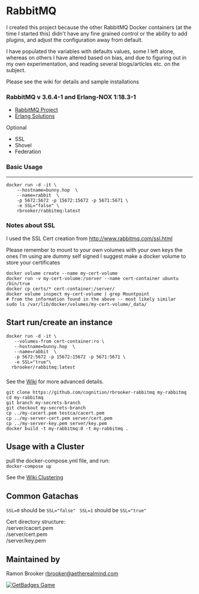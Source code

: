 RabbitMQ
=====================

I created this project because the other RabbitMQ Docker containers (at the time I started this) didn't have any fine grained control or the ability to add plugins, and adjust the configuration away from default. 

I have populated the variables with defaults values, some I left alone, whereas on others I have altered based on bias, and due to figuring out in my own experimentation, and reading several blogs/articles etc. on the subject. 

Please see the wiki for details and sample installations 


### RabbitMQ v 3.6.4-1 and Erlang-NOX 1:18.3-1
* [RabbitMQ Project](http://www.rabbitmq.com/download.html)
* [Erlang Solutions](https://www.erlang-solutions.com/resources/download.html)

Optional
* SSL
* Shovel
* Federation


### Basic Usage
-----
```
docker run -d -it \
    --hostname=bunny.hop  \
    --name=rabbit  \
    -p 5672:5672 -p 15672:15672 -p 5671:5671 \ 
    -e SSL="false" \
    rbrooker/rabbitmq:latest

```
### Notes about SSL 
I used the SSL Cert creation from http://www.rabbitmq.com/ssl.html

Please remember to mount to your own volumes with your own keys the ones I'm using are dummy self signed
I suggest make a docker volume to store your certificates
```
docker volume create --name my-cert-volume
docker run -v my-cert-volume:/server --name cert-container ubuntu /bin/true 
docker cp certs/* cert-container:/server/ 
docker volume inspect my-cert-volume | grep Mountpoint
# from the information found in the above -- most likely similar
sudo ls /var/lib/docker/volumes/my-cert-volume/_data/
```

## Start run/create an instance 
```
docker run -d -it \
   --volumes-from cert-container:ro \
   --hostname=bunny.hop  \
   --name=rabbit  \
   -p 5672:5672 -p 15672:15672 -p 5671:5671 \ 
   -e SSL="true"\
  rbrooker/rabbitmq:latest
```
###  
See the [Wiki](https://github.com/cognition/rbrooker-rabbitmq/wiki) for more advanced details. 


```
git clone https://github.com/cognition/rbrooker-rabbitmq my-rabbitmq 
cd my-rabbitmq
git branch my-secrets-branch
git checkout my-secrets-branch
cp ../my-cacert.pem testca/cacert.pem
cp ../my-server-cert.pem server/cert.pem
cp ../my-server-key.pem server/key.pem 
docker build -t my-rabbitmq:0 -t my-rabbitmq . 

```


Usage with a Cluster 
---------------------

pull the docker-compose.yml file, and run:  
```docker-compose up ```

See the [Wiki Clustering](https://github.com/cognition/rbrooker-rabbitmq/wiki/Clustering) 



Common Gatachas
---------------

``` SSL=0 ``` should be ```SSL="false" ```
``` SSL=1 ``` should be ```SSL="true" ```

Cert directory structure:     
/server/cacert.pem     
/server/cert.pem    
/server/key.pem   



Maintained by  
-------------

Ramon Brooker <rbrooker@aetherealmind.com>


[![GetBadges Game](https://cognition-rbrooker-rabbitmq.getbadges.io/shield/company/cognition-rbrooker-rabbitmq/user/5992)](https://cognition-rbrooker-rabbitmq.getbadges.io/?ref=shield-player)


 
